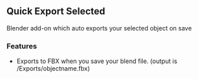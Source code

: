 ## Quick Export Selected
Blender add-on which auto exports your selected object on save

### Features
* Exports to FBX when you save your blend file. (output is /Exports/objectname.fbx)
